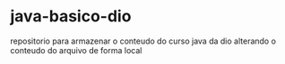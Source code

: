 # java-basico-dio
repositorio para armazenar o conteudo do curso java da dio
alterando o conteudo do arquivo de forma local

